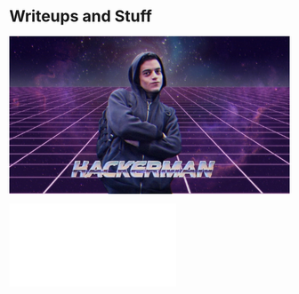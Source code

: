 # **Writeups and Stuff**

![banner](docs/assets/images/fetchimage.jpg)

![bounty hacker](/bounty-hacker.md)
